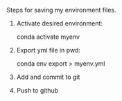Steps for saving my environment files.

1. Activate desired environment: 

	conda activate myenv
2. Export yml file in pwd: 

	conda env export > myenv.yml
3. Add and commit to git
4. Push to github
